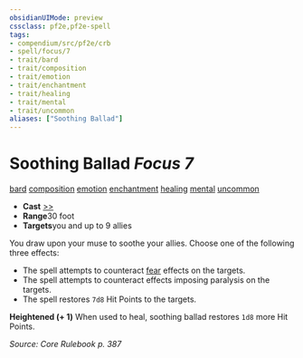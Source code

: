 ```yaml
---
obsidianUIMode: preview
cssclass: pf2e,pf2e-spell
tags:
- compendium/src/pf2e/crb
- spell/focus/7
- trait/bard
- trait/composition
- trait/emotion
- trait/enchantment
- trait/healing
- trait/mental
- trait/uncommon
aliases: ["Soothing Ballad"]
---
```

# Soothing Ballad *Focus 7*   
[bard](../../Rules/traits/bard.md)  [composition](../../Rules/traits/composition.md)  [emotion](../../Rules/traits/emotion.md)  [enchantment](../../Rules/traits/enchantment.md)  [healing](../../Rules/traits/healing.md)  [mental](../../Rules/traits/mental.md)  [uncommon](../../Rules/traits/uncommon.md)  

- **Cast** [>>](../../Rules/core-rulebook/chapter-9-playing-the-game.md#Actions "Two-Action") 
- **Range**30 foot
- **Targets**you and up to 9 allies

You draw upon your muse to soothe your allies. Choose one of the following three effects:

- The spell attempts to counteract [fear](../../Rules/traits/fear.md) effects on the targets.
- The spell attempts to counteract effects imposing paralysis on the targets.
- The spell restores `7d8` Hit Points to the targets.

**Heightened (+ 1)** When used to heal, soothing ballad restores `1d8` more Hit Points.

*Source: Core Rulebook p. 387*